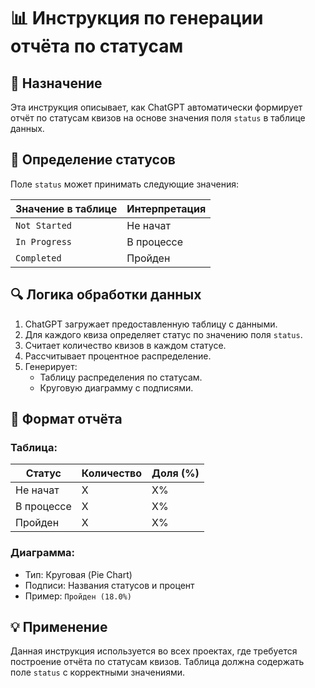 # 📊 Инструкция по генерации отчёта по статусам

## 📌 Назначение
Эта инструкция описывает, как ChatGPT автоматически формирует отчёт по статусам квизов на основе значения поля `status` в таблице данных.

## 🧩 Определение статусов
Поле `status` может принимать следующие значения:

| Значение в таблице | Интерпретация  |
|--------------------|----------------|
| `Not Started`      | Не начат       |
| `In Progress`      | В процессе     |
| `Completed`        | Пройден        |

## 🔍 Логика обработки данных
1. ChatGPT загружает предоставленную таблицу с данными.
2. Для каждого квиза определяет статус по значению поля `status`.
3. Считает количество квизов в каждом статусе.
4. Рассчитывает процентное распределение.
5. Генерирует:
   - Таблицу распределения по статусам.
   - Круговую диаграмму с подписями.

## 📑 Формат отчёта

### Таблица:
| Статус     | Количество | Доля (%) |
|------------|------------|----------|
| Не начат   | X          | X%       |
| В процессе | X          | X%       |
| Пройден    | X          | X%       |

### Диаграмма:
- Тип: Круговая (Pie Chart)
- Подписи: Названия статусов и процент
- Пример: `Пройден (18.0%)`

## 💡 Применение
Данная инструкция используется во всех проектах, где требуется построение отчёта по статусам квизов. Таблица должна содержать поле `status` с корректными значениями.
